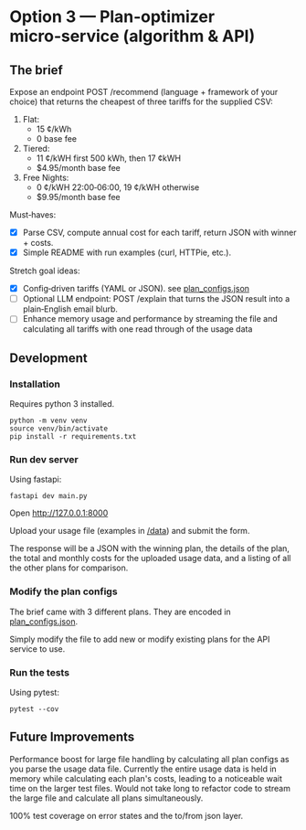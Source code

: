 # Option 3 — Plan‑optimizer micro‑service (algorithm & API)

## The brief
Expose an endpoint POST /recommend (language + framework of your choice) that returns the cheapest of three tariffs for the supplied CSV:

1. Flat:
    * 15 ¢/kWh
    * 0 base fee
2. Tiered:
    * 11 ¢/kWH first 500 kWh, then 17 ¢kWH
    * $4.95/month base fee
3. Free Nights:
    * 0 ¢/kWH 22:00‑06:00, 19 ¢/kWH otherwise
    * $9.95/month base fee

Must‑haves:
- [x] Parse CSV, compute annual cost for each tariff, return JSON with winner + costs.
- [x] Simple README with run examples (curl, HTTPie, etc.).

Stretch goal ideas:
- [x] Config‑driven tariffs (YAML or JSON). see [plan_configs.json](plan_configs.json)
- [ ] Optional LLM endpoint: POST /explain that turns the JSON result into a plain‑English email blurb.
- [ ] Enhance memory usage and performance by streaming the file and calculating all tariffs with one read through of the usage data

## Development

### Installation
Requires python 3 installed.

```
python -m venv venv
source venv/bin/activate
pip install -r requirements.txt
```

### Run dev server
Using fastapi:
```shell
fastapi dev main.py
```

Open http://127.0.0.1:8000

Upload your usage file (examples in [/data](/data)) and submit the form.

The response will be a JSON with the winning plan, the details of the plan, the total and monthly costs for the uploaded usage data, and a listing of all the other plans for comparison.

### Modify the plan configs
The brief came with 3 different plans. They are encoded in [plan_configs.json](plan_configs.json).

Simply modify the file to add new or modify existing plans for the API service to use.

### Run the tests

Using pytest:

```shell
pytest --cov
```

## Future Improvements

Performance boost for large file handling by calculating all plan configs as you parse the usage data file. Currently the entire usage data is held in memory while calculating each plan's costs, leading to a noticeable wait time on the larger test files. Would not take long to refactor code to stream the large file and calculate all plans simultaneously.

100% test coverage on error states and the to/from json layer.